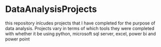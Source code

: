# DataAnalysisProjects
this repository inlcudes projects that I have completed for the purpose of 
data analysis. Projects vary in terms of which tools they were completed with
whether it be using python, microsoft sql server, excel, power bi and power point
